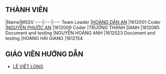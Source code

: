 ## THÀNH VIÊN
|Name|MSSV
:---|:---|:---
Team Leader	|[HOÀNG DÂN AN](https://github.com/beohoang98/) |1612001
Coder |[NGUYỄN PHƯỚC AN](https://github.com/phuocantd) |1612009
Coder |TRƯƠNG THÀNH DANH |1612085
Document and testing |NGUYỄN HOÀNG ANH |1612023
Document and testing |HOÀNG HẢI GIANG |1612154

## GIÁO VIÊN HƯỚNG DẪN
* [LÊ VIẾT LONG](https://courses.fit.hcmus.edu.vn/user/profile.php?id=8)